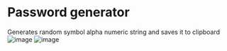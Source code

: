# Password generator
Generates random symbol alpha numeric string and saves it to clipboard
![image](https://github.com/suzumeone/passgen/assets/59930016/831037d6-3bbc-4cd3-b0a9-f0bb5943fbc5)
![image](https://github.com/suzumeone/passgen/assets/59930016/67a4153a-0721-42a9-a59e-d2f0bff1f42d)
